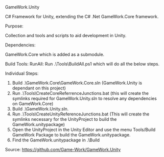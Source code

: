 GameWork.Unity

C# Framework for Unity, extending the C# .Net GameWork.Core framework.

Purpose:

Collection and tools and scripts to aid development in Unity.

Dependencies:

GameWork.Core which is added as a submodule.

Build Tools:
RunAll: Run .\Tools\BuildAll.ps1 which will do all the below steps.

Individual Steps:
1. Build .\GameWork.Core\GameWork.Core.sln (GameWork.Unity is dependant on this project)
2. Run .\Tools\CreateCoreReferrenceJunctions.bat (this will create the symlinks required for GameWork.Unity.sln to resolve any dependencies on GameWork.Core)
3. Build .\GameWork.Unity.sln.
4. Run .\Tools\CreateUnityReferenceJunctions.bat (This will create the symlinks necessary for the UnityProject to build the GameWork.unitypackage)
5. Open the UnityProject in the Unity Editor and use the menu Tools/Build GameWork Package to build the GameWork.unitypackage.
6. Find the GameWork.unitypackage in .\Build


Source:
https://github.com/Game-Work/GameWork.Unity